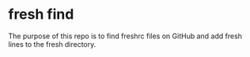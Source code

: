 # fresh find

The purpose of this repo is to find freshrc files on GitHub and add fresh lines
to the fresh directory.
